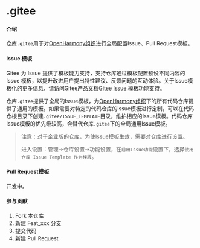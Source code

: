 # .gitee

#### 介绍

仓库`.gitee`用于对[OpenHarmony组织](https://gitee.com/openharmony)进行全局配置Issue、Pull Request模板。

#### Issue 模板

Gitee 为 Issue 提供了模板能力支持，支持仓库通过模板配置预设不同内容的 Issue 模板，以提升改进用户提出特性建议、反馈问题的互动体验。关于Issue模板化的更多信息，请访问Gitee产品文档[Gitee Issue 模板功能支持](https://help.gitee.com/issue/templates)。

仓库`.gitee`提供了全局的Issue模板，为[OpenHarmony组织](https://gitee.com/openharmony)下的所有代码仓库提供了通用的模板。如果需要对特定的代码仓库的Issue模板进行定制，可以在代码仓根目录下创建`.gitee/ISSUE_TEMPLATE`目录，维护相应的Issue模板。代码仓库Issue模板的优先级较高，会替代仓库`.gitee`下的全局通用Issue模板。

> 注意：对于企业版的仓库，为使Issue模板生效，需要对仓库进行设置。
> 
> 进入设置：管理->仓库设置->功能设置，在`启用Issue功能`设置下，选择`使用仓库 Issue Template 作为模版`。

#### Pull Request模板

开发中。

#### 参与贡献

1. Fork 本仓库
2. 新建 Feat_xxx 分支
3. 提交代码
4. 新建 Pull Request
